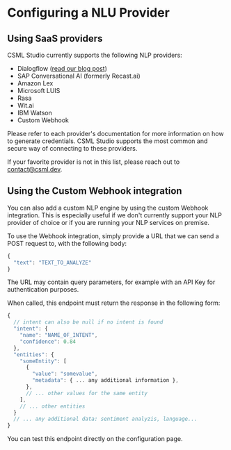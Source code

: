 # Configuring a NLU Provider

## Using SaaS providers

CSML Studio currently supports the following NLP providers:

* Dialogflow \([read our blog post](https://blog.csml.dev/connecting-dialogflow-with-a-csml-chatbot/)\)
* SAP Conversational AI \(formerly Recast.ai\)
* Amazon Lex
* Microsoft LUIS
* Rasa
* Wit.ai
* IBM Watson
* Custom Webhook

Please refer to each provider's documentation for more information on how to generate credentials. CSML Studio supports the most common and secure way of connecting to these providers.

If your favorite provider is not in this list, please reach out to [contact@csml.dev](mailto:contact@csml.dev).

## Using the Custom Webhook integration

You can also add a custom NLP engine by using the custom Webhook integration. This is especially useful if we don't currently support your NLP provider of choice or if you are running your NLP services on premise.

To use the Webhook integration, simply provide a URL that we can send a POST request to, with the following body:

```javascript
{
  "text": "TEXT_TO_ANALYZE"
}
```

The URL may contain query parameters, for example with an API Key for authentication purposes.

When called, this endpoint must return the response in the following form:

```javascript
{
  // intent can also be null if no intent is found
  "intent": { 
    "name": "NAME_OF_INTENT", 
    "confidence": 0.84
  },
  "entities": {
    "someEntity": [
      {
        "value": "somevalue",
        "metadata": { ... any additional information },
      },
      // ... other values for the same entity
    ],
    // ... other entities
  }
  // ... any additional data: sentiment analyzis, language...
}
```

You can test this endpoint directly on the configuration page.

